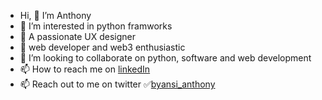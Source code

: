 -  Hi, 👋 I’m Anthony
- 👀 I’m interested in python framworks
- 🌱 A passionate UX designer
-  🌱 web developer and web3 enthusiastic 
- 💞️ I’m looking to collaborate on python, software and web development
- 📫 How to reach me on [linkedIn](https://www.linkedin.com/in/byansi-anthony-7a027222a) 
- 📫 Reach out to me on twitter ✅[byansi_anthony](https://twitter.com/byansi_anthony)

<!---
AnthonyByansi/AnthonyByansi is a ✨ special ✨ repository because its `README.md` (this file) appears on your GitHub profile.
You can click the Preview link to take a look at your changes.
--->
